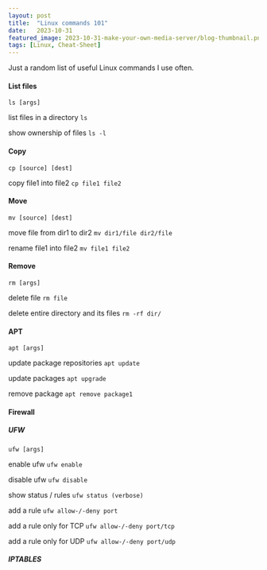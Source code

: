 ```yaml
---
layout: post
title:  "Linux commands 101"
date:   2023-10-31
featured_image: 2023-10-31-make-your-own-media-server/blog-thumbnail.png
tags: [Linux, Cheat-Sheet]
---
```


Just a random list of useful Linux commands I use often.

#### List files
`ls [args]`

list files in a directory 
`ls`

show ownership of files
`ls -l`

#### Copy
`cp [source] [dest]`

copy file1 into file2 `cp file1 file2`

#### Move 
`mv [source] [dest]`

move file from dir1 to dir2 `mv dir1/file dir2/file`

rename file1 into file2 `mv file1 file2`

#### Remove
`rm [args]`

delete file `rm file`

delete entire directory and its files `rm -rf dir/`

#### APT
`apt [args]`

update package repositories `apt update`

update packages `apt upgrade`

remove package `apt remove package1`

#### Firewall
##### UFW
`ufw [args]`

enable ufw `ufw enable`

disable ufw `ufw disable`

show status / rules `ufw status (verbose)`

add a rule `ufw allow-/-deny port`

add a rule only for TCP `ufw allow-/-deny port/tcp`

add a rule only for UDP `ufw allow-/-deny port/udp`

##### IPTABLES